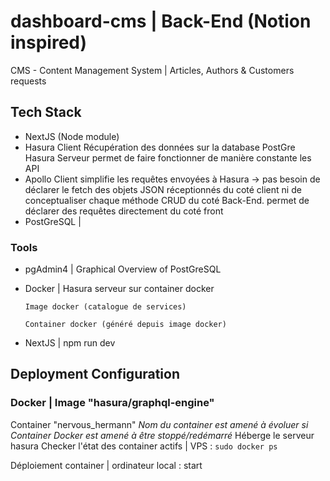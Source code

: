 # dashboard-cms | Back-End (Notion inspired)
CMS - Content Management System | Articles, Authors &amp; Customers requests

## Tech Stack 
- NextJS (Node module)
- Hasura Client
Récupération des données sur la database PostGre 
Hasura Serveur permet de faire fonctionner de manière constante les API 
- Apollo Client
  simplifie les requêtes envoyées à Hasura -> pas besoin de déclarer le fetch des objets JSON réceptionnés du coté client ni de conceptualiser chaque méthode CRUD du coté Back-End. 
  permet de déclarer des requêtes directement du coté front
- PostGreSQL | 

### Tools
- pgAdmin4 | Graphical Overview of PostGreSQL
- Docker | Hasura serveur sur container docker

  `Image docker (catalogue de services)`

  `Container docker (généré depuis image docker)`

- NextJS | npm run dev

## Deployment Configuration 

### Docker | Image "hasura/graphql-engine"
Container "nervous_hermann"
*Nom du container est amené à évoluer si Container Docker est amené à être stoppé/redémarré*
Héberge le serveur hasura
Checker l'état des container actifs | VPS : 
`sudo docker ps`

Déploiement container | ordinateur local : 
start

### 
